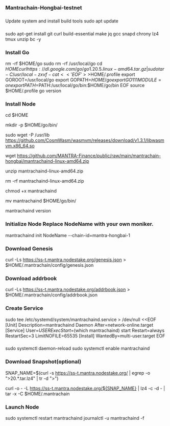 ### Mantrachain-Hongbai-testnet

###
Update system and install build tools
sudo apt update

###

sudo apt-get install git curl build-essential make jq gcc snapd chrony lz4 tmux unzip bc -y

### Install Go

rm -rf $HOME/go
sudo rm -rf /usr/local/go
cd $HOME
curl https://dl.google.com/go/go1.20.5.linux-amd64.tar.gz | sudo tar -C/usr/local -zxvf -
cat <<'EOF' >>$HOME/.profile
export GOROOT=/usr/local/go
export GOPATH=$HOME/go
export GO111MODULE=on
export PATH=$PATH:/usr/local/go/bin:$HOME/go/bin
EOF
source $HOME/.profile
go version

### Install Node
cd $HOME

mkdir -p $HOME/go/bin/

sudo wget -P /usr/lib https://github.com/CosmWasm/wasmvm/releases/download/v1.3.1/libwasmvm.x86_64.so

wget https://github.com/MANTRA-Finance/public/raw/main/mantrachain-hongbai/mantrachaind-linux-amd64.zip

unzip mantrachaind-linux-amd64.zip

rm -rf mantrachaind-linux-amd64.zip

chmod +x mantrachaind

mv mantrachaind $HOME/go/bin/

mantrachaind version

### Initialize Node Replace NodeName with your own moniker.

mantrachaind init NodeName --chain-id=mantra-hongbai-1

### Download Genesis
curl -Ls https://ss-t.mantra.nodestake.org/genesis.json > $HOME/.mantrachain/config/genesis.json 

### Download addrbook
curl -Ls https://ss-t.mantra.nodestake.org/addrbook.json > $HOME/.mantrachain/config/addrbook.json

###  Create Service
sudo tee /etc/systemd/system/mantrachaind.service > /dev/null <<EOF
[Unit]
Description=mantrachaind Daemon
After=network-online.target
[Service]
User=$USER
ExecStart=$(which mantrachaind) start
Restart=always
RestartSec=3
LimitNOFILE=65535
[Install]
WantedBy=multi-user.target
EOF

### 
sudo systemctl daemon-reload
sudo systemctl enable mantrachaind

###  Download Snapshot(optional)
SNAP_NAME=$(curl -s https://ss-t.mantra.nodestake.org/ | egrep -o ">20.*\.tar.lz4" | tr -d ">")

curl -o - -L https://ss-t.mantra.nodestake.org/${SNAP_NAME}  | lz4 -c -d - | tar -x -C $HOME/.mantrachain

###  Launch Node
sudo systemctl restart mantrachaind
journalctl -u mantrachaind -f
